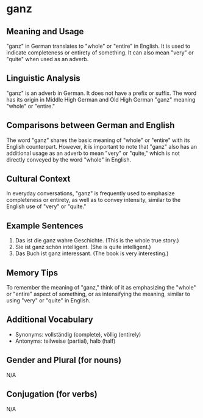 # ganz
## Meaning and Usage
"ganz" in German translates to "whole" or "entire" in English. It is used to indicate completeness or entirety of something. It can also mean "very" or "quite" when used as an adverb.

## Linguistic Analysis
"ganz" is an adverb in German. It does not have a prefix or suffix. The word has its origin in Middle High German and Old High German "ganz" meaning "whole" or "entire."

## Comparisons between German and English
The word "ganz" shares the basic meaning of "whole" or "entire" with its English counterpart. However, it is important to note that "ganz" also has an additional usage as an adverb to mean "very" or "quite," which is not directly conveyed by the word "whole" in English.

## Cultural Context
In everyday conversations, "ganz" is frequently used to emphasize completeness or entirety, as well as to convey intensity, similar to the English use of "very" or "quite."

## Example Sentences
1. Das ist die ganz wahre Geschichte. (This is the whole true story.)
2. Sie ist ganz schön intelligent. (She is quite intelligent.)
3. Das Buch ist ganz interessant. (The book is very interesting.)

## Memory Tips
To remember the meaning of "ganz," think of it as emphasizing the "whole" or "entire" aspect of something, or as intensifying the meaning, similar to using "very" or "quite" in English.

## Additional Vocabulary
- Synonyms: vollständig (complete), völlig (entirely)
- Antonyms: teilweise (partial), halb (half)

## Gender and Plural (for nouns)
N/A

## Conjugation (for verbs)
N/A